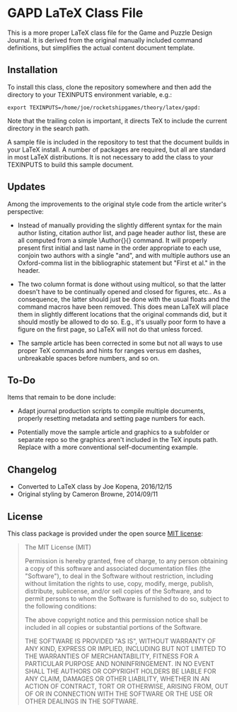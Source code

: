# GAPD LaTeX Class File

This is a more proper LaTeX class file for the Game and Puzzle Design
Journal.  It is derived from the original manually included command
definitions, but simplifies the actual content document template.

## Installation

To install this class, clone the repository somewhere and then add the
directory to your TEXINPUTS environment variable, e.g.:

    export TEXINPUTS=/home/joe/rocketshipgames/theory/latex/gapd:

Note that the trailing colon is important, it directs TeX to include
the current directory in the search path.

A sample file is included in the repository to test that the document
builds in your LaTeX install.  A number of packages are required, but
all are standard in most LaTeX distributions.  It is not necessary to
add the class to your TEXINPUTS to build this sample document.

## Updates

Among the improvements to the original style code from the article
writer's perspective:

 * Instead of manually providing the slightly different syntax for the
   main author listing, citation author list, and page header author
   list, these are all computed from a simple \Author{}{} command.  It
   will properly present first initial and last name in the order
   appropriate to each use, conjoin two authors with a single "and",
   and with multiple authors use an Oxford-comma list in the
   bibliographic statement but "First et al."  in the header.

 * The two column format is done without using multicol, so that the
   latter doesn't have to be continually opened and closed for
   figures, etc..  As a consequence, the latter should just be done
   with the usual floats and the command macros have been removed.
   This does mean LaTeX will place them in slightly different
   locations that the original commands did, but it should mostly be
   allowed to do so.  E.g., it's usually poor form to have a figure on
   the first page, so LaTeX will not do that unless forced.

 * The sample article has been corrected in some but not all ways to
   use proper TeX commands and hints for ranges versus em dashes,
   unbreakable spaces before numbers, and so on.

## To-Do

Items that remain to be done include:

  * Adapt journal production scripts to compile multiple documents,
    properly resetting metadata and setting page numbers for each.
  
  * Potentially move the sample article and graphics to a subfolder or
    separate repo so the graphics aren't included in the TeX inputs
    path.  Replace with a more conventional self-documenting example.

## Changelog

* Converted to LaTeX class by Joe Kopena, 2016/12/15
* Original styling by Cameron Browne, 2014/09/11

## License

This class package is provided under the open source
[MIT license](http://opensource.org/licenses/MIT):

> The MIT License (MIT)
>
> Permission is hereby granted, free of charge, to any person
> obtaining a copy of this software and associated documentation files
> (the "Software"), to deal in the Software without restriction,
> including without limitation the rights to use, copy, modify, merge,
> publish, distribute, sublicense, and/or sell copies of the Software,
> and to permit persons to whom the Software is furnished to do so,
> subject to the following conditions:
>
> The above copyright notice and this permission notice shall be
> included in all copies or substantial portions of the Software.
>
> THE SOFTWARE IS PROVIDED "AS IS", WITHOUT WARRANTY OF ANY KIND,
> EXPRESS OR IMPLIED, INCLUDING BUT NOT LIMITED TO THE WARRANTIES OF
> MERCHANTABILITY, FITNESS FOR A PARTICULAR PURPOSE AND
> NONINFRINGEMENT. IN NO EVENT SHALL THE AUTHORS OR COPYRIGHT HOLDERS
> BE LIABLE FOR ANY CLAIM, DAMAGES OR OTHER LIABILITY, WHETHER IN AN
> ACTION OF CONTRACT, TORT OR OTHERWISE, ARISING FROM, OUT OF OR IN
> CONNECTION WITH THE SOFTWARE OR THE USE OR OTHER DEALINGS IN THE
> SOFTWARE.
